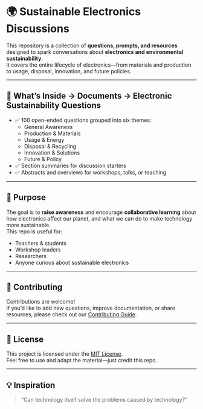 # 🌍 Sustainable Electronics Discussions

This repository is a collection of **questions, prompts, and resources** designed to spark conversations about **electronics and environmental sustainability**.  
It covers the entire lifecycle of electronics—from materials and production to usage, disposal, innovation, and future policies.  

---

## 📌 What’s Inside -> Documents -> Electronic Sustainability Questions
- ✅ 100 open-ended questions grouped into six themes:
  - General Awareness
  - Production & Materials
  - Usage & Energy
  - Disposal & Recycling
  - Innovation & Solutions
  - Future & Policy
- ✅ Section summaries for discussion starters
- ✅ Abstracts and overviews for workshops, talks, or teaching

---

## 🎯 Purpose
The goal is to **raise awareness** and encourage **collaborative learning** about how electronics affect our planet, and what we can do to make technology more sustainable.  
This repo is useful for:
- Teachers & students  
- Workshop leaders  
- Researchers  
- Anyone curious about sustainable electronics  

---

## 🤝 Contributing
Contributions are welcome!  
If you’d like to add new questions, improve documentation, or share resources, please check out our [Contributing Guide](CONTRIBUTING.md).  

---

## 📖 License
This project is licensed under the [MIT License](LICENSE).  
Feel free to use and adapt the material—just credit this repo.  

---

## 💡 Inspiration

> “Can technology itself solve the problems caused by technology?”  
